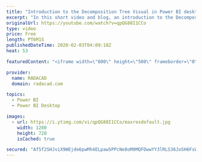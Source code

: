 ```yaml
---
title: "Introduction to the Decomposition Tree Visual in Power BI desktop"
excerpt: "In this short video and blog, an introduction to the Decomposition tree has been provided"
originalUrl: https://youtube.com/watch?v=qpQG88I1CCo
type: video
price: Free
length: PT6M1S
publishedDateTime: 2020-02-03T04:09:18Z
heat: 53

featuredContent: "<iframe width=\"800\" height=\"500\" frameborder=\"0\" src=\"https://www.youtube.com/embed/qpQG88I1CCo\" allow=\"accelerometer; autoplay; encrypted-media; gyroscope; picture-in-picture\" allowfullscreen></iframe>"

provider:
  name: RADACAD
  domain: radacad.com

topics:
  - Power BI
  - Power BI Desktop

images:
  - url: https://i.ytimg.com/vi/qpQG88I1CCo/maxresdefault.jpg
    width: 1280
    height: 720
    isCached: true

secured: "Af5f2SHJviX9WEjde6pwMh4ELpaw5PPcNe8oM0MQFDwwYY3lRLS36JoSH6FsWEf5feqsrcBhVjgQFeomK9vq1A2LTyxC9Fj4kx9AkF3W11AIyzA9afUYCQMNYR/Lv6MeC+au8N8erbOzNh/IGprGjG1Y4jSV1VR1WMHglE5yosI9I2MnvwwHFTKjc2WNA6mwjY/fEObs4yYPL0xO2wTgOeMJjbhlSqhzeQ2BEIVBpK7soT94CmpsTI1QcfMBGgE7t3d7rNcVHbbTyDzgZWcxy1XWulsttJfPm5tAJRQhlAcfCXnbIsbpxYAT2mkWFvwSBuy/VY1fTeC3eZT8i5IiuvHO+ooi89j+JTCwKr2yENoJxjlR504J6sCgiuAWBQOn2xMODjqJpfBkIo+belLBPMNvPXqNsTCtWD7GOPoDvqU=;WR5q7qQDUgiH92ZW1MIk2Q=="
---
```


